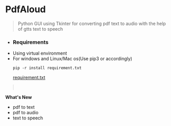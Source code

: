 # PdfAloud
>Python GUI using Tkinter for converting pdf text to audio
>with the help of gtts text to speech<br>
- ### Requirements
- Using virtual environment
-  For windows and Linux/Mac os(Use pip3 or accordingly)
    ```
    pip -r install requirement.txt
    ```
    [requirement.txt](./requirement.txt)
    

><br>

**What's New**
* pdf to text
* pdf to audio
* text to speech

